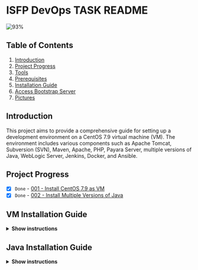 # ISFP DevOps TASK README

![93%](https://progress-bar.dev/93/?title=Done)

## Table of Contents

1. [Introduction](#introduction)
2. [Project Progress](#project-progress)
3. [Tools](#tools)
4. [Prerequisites](#prerequisites)
5. [Installation Guide](#installation-guide)
6. [Access Bootstrap Server](#access-bootstrap-server)
7. [Pictures](#pictures)

## Introduction

This project aims to provide a comprehensive guide for setting up a development environment on a CentOS 7.9 virtual machine (VM). The environment includes various components such as Apache Tomcat, Subversion (SVN), Maven, Apache, PHP, Payara Server, multiple versions of Java, WebLogic Server, Jenkins, Docker, and Ansible.

## Project Progress

- [x] `Done` - [001 - Install CentOS 7.9 as VM](#vm-installation-guide)
- [x] `Done` - [002 - Install Multiple Versions of Java](#java-installation-guide)
<!-- - [x] `Done` - 002 - Install Apache Tomcat 6.0.37.0 Application Server
- [x] `Done` - 003 - Install Subversion (SVN)
- [x] `Done` - 004 - Download the latest version of Maven and configure its repository.
- [x] `Done` - 005 - Install Apache and PHP
- [x] `Done` - 006 - Create File Comparison Script
- [ ] `Progress` - 007 - Install Payara Server 5.191 #badassfish (build 94)
- 
- [x] `Done` - 009 - Install WebLogic Server 12.2.1.3.0
- [x] `Done` - 010 - Create Jenkins Server Based on Docker Image
- [x] `Done` - 011 - Create Maven Docker Compiler
- [x] `Done` - 012 - Create Jenkins Pipeline for Automated Compilation
- [x] `Done` - 013 - Launch Jenkins Downstream Pipeline with Ansible
- [x] `Done` - 014 - Configure Local Host Server with Ansible
- [x] `Done` - 015 - Deploy App on Tomcat Docker Container -->


## VM Installation Guide

<details>
<summary><b>Show instructions</b></summary>

1. Download the CentOS 7.9 ISO Image From centos.interhost

    ```sh
    http://centos.interhost.net.il/7.9.2009/isos/x86_64/
    ```

2. Install Oracle VM Box From Oracle Download Page
    - For Windows users, download the appropriate Windows installer from the Oracle Download Page:

        ```sh
        https://www.oracle.com/eg/virtualization/technologies/vm/downloads/virtualbox-downloads.html
        ```

    - Note: If you are using a different operating system, make sure to download the version suitable for your OS.


### 1. Adding a new virtual machine depends on our proper OS ISO (CentOS 7.9)

![Alternative Image](./images/vm/1.png)

### 2. Adjusting our virtual machine's hardware (CPU, RAM) to fit our desires

![Alternative Image](./images/vm/2.png)

### 3. Adjusting our virtual machine's hard disk that fit our desires

![Alternative Image](./images/vm/3.png)

### 4. After finishing our configuration above, that is the summary table of our configuration that we have made

![Alternative Image](./images/vm/4.png)

### 5. Let's run our centos-isfp VM , I prompted to mount the ISO file

![Alternative Image](./images/vm/5.png)

### 6. At the boot menu, we chose to install CentOS 7.

![Alternative Image](./images/vm/6.png)

### 7. At software selection, I chose a CentOS server with a GUI

![Alternative Image](./images/vm/7.png)

### 8. Our Installation is now completed

![Alternative Image](./images/vm/8.png)

### 9. Installation Progress..

![Alternative Image](./images/vm/9.png)

### 10. CentOs is now successfully installed and ready to use

![Alternative Image](./images/vm/10.png)
</details>


## Java Installation Guide

<details>
<summary><b>Show instructions</b></summary>

# Install Multiple Versions of Java and Set Default (Java 8)
This Ansible playbook automates the installation of multiple versions of Java on a target system and sets the earlier version (Java 8) as the default. It provides flexibility for developers who may require different Java versions for their projects.

# Prerequisites
Ensure the following prerequisites are met before running the playbook:

- **Access to Oracle Java Archives:**  Ensure access to the Oracle Java archives for Java 8 and Java 11 versions. The playbook uses direct download links to fetch these archives.
- **Ansible:**  Ensure Ansible is installed on the local system from which the playbook will be executed.
- **Target Host:**  The playbook assumes execution on the localhost, but it can be modified to target other hosts as needed.

# Playbook Structure

    ```ansible
        - name: Install multiple versions of Java and set earlier one is the default (8)
        hosts: localhost
        become: yes
        vars:
            java8_download_url: <https://download.oracle.com/otn/java/jdk/8u411-b09/43d62d619be4e416215729597d70b8ac/jdk-8u411-linux-x64.tar.gz?AuthParam=1715273619_e8c7c418de8a6669cba16e96605628ae>
            java11_download_url: <https://download.oracle.com/otn/java/jdk/11.0.23+7/9bd8d305c900ee4fa3e613b59e6f42de/jdk-11.0.23_linux-x64_bin.tar.gz?AuthParam=1715274582_4f95848a2a78484bad39825b06e0487f>
            download_folder: /tmp
            java_8_home: "/usr/local/jdk1.8.0_411"
            java_11_home: "/usr/local//jdk-11.0.23"
            java_8_archive: "{{download_folder}}/jdk-8u411-linux-x64.tar.gz"
            java_11_archive: "{{download_folder}}/jdk-11.0.23_linux-x64_bin.tar.gz"
            java_env_file: "/etc/profile.d/java.sh"
        tasks:
        - name: Check if Oracle Java 8 archive exists
            stat:
                path: "{{ java_8_archive }}"
            register: java_8_archive_stat

        - name: Check if Oracle Java 11 archive exists
            stat:
                path: "{{ java_11_archive }}"
            register: java_11_archive_stat

        - name: Download Oracle Java 8
            command: "curl -v -L -b oraclelicense=accept-securebackup-cookie -o {{java_8_archive}}  {{java8_download_url}}"
            when: java_8_archive_stat.stat.exists == False

        - name: Download Oracle Java 11
            command: "curl -v -L -b oraclelicense=accept-securebackup-cookie -o {{java_11_archive}}  {{java11_download_url}}"
            when: java_11_archive_stat.stat.exists == False

        - name: Unpack archive Oracle Java 8
            unarchive:
                src: "{{java_8_archive}}"
                dest: "/opt"
                remote_src: yes

        - name: Unpack archive Oracle Java 11
            unarchive:
                src: "{{java_11_archive}}"
                dest: "/opt"
                remote_src: yes

        - name: Install Oracle Java 8
            command: 'update-alternatives --install "/usr/bin/java" "java" "{{java_8_home}}/jre/bin/java" 1'
        - name: Install Oracle Java 11
            command: 'update-alternatives --install "/usr/bin/java" "java" "{{java_11_home}}/jre/bin/java" 1'
        - name: Set Oracle Java 8 as default
            command: "update-alternatives --set java {{java_8_home}}/jre/bin/java"

        - name: Exports/Run java env file for make JAVA_HOME available globally
            shell: "source {{java_env_file}}"
        - name: Set environment variables for JAVA
            lineinfile:
                dest: "{{ java_env_file }}"
                line: |
                export JAVA_HOME={{java_8_home}}
                export PATH=$PATH:$JAVA_HOME/bin

        - name: Source java.sh script
            shell: source {{java_env_file}}
            args:
                executable: /bin/bash
    ```

</details>
